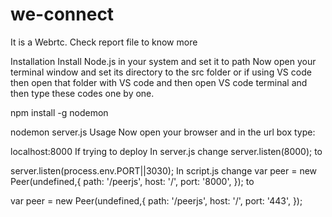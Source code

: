 # we-connect
It is a Webrtc. Check report file to know more

Installation
Install Node.js in your system and set it to path
Now open your terminal window and set its directory to the src folder or if using VS code then open that folder with VS code and then open VS code terminal and then type these codes one by one.

npm install -g nodemon

nodemon server.js
Usage
Now open your browser and in the url box type:

localhost:8000
If trying to deploy
In server.js change
server.listen(8000);
to

server.listen(process.env.PORT||3030);
In script.js change
var peer = new Peer(undefined,{
    path: '/peerjs',
    host: '/',
    port: '8000',
}); 
to

var peer = new Peer(undefined,{
    path: '/peerjs',
    host: '/',
    port: '443',
}); 
